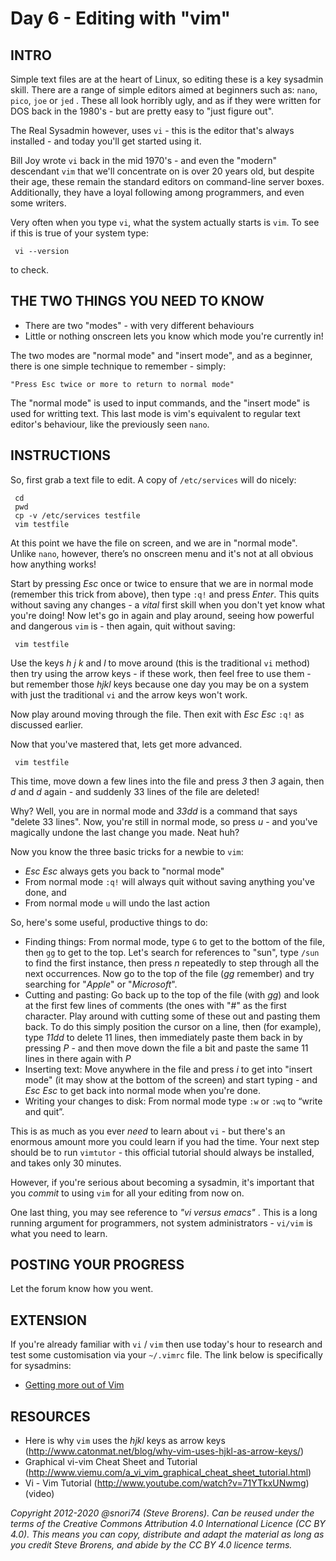 # Day 6 - Editing with "vim"

## INTRO

Simple text files are at the heart of Linux, so editing these is a key sysadmin skill. There are a range of simple editors aimed at beginners such as: `nano`, `pico`, `joe` or `jed` . These all look horribly ugly, and as if they were written for DOS back in the 1980's - but are pretty easy to "just figure out".

The Real Sysadmin however, uses `vi`  - this is the editor that's always installed - and today you'll get started using it.

Bill Joy wrote `vi` back in the mid 1970's - and even the "modern" descendant `vim` that we'll concentrate on is over 20 years old, but despite their age, these remain the standard editors on command-line server boxes. Additionally, they have a loyal following among programmers, and even some writers.

Very often when you type `vi`, what the system actually starts is `vim`. To see if this is true of your system type:

     vi --version

to check.

## THE TWO THINGS YOU NEED TO KNOW

* There are two "modes" - with very different behaviours
* Little or nothing onscreen lets you know which mode you're currently in!

The two modes are "normal mode" and "insert mode", and as a beginner, there is one simple technique to remember - simply:

`"Press Esc twice or more to return to normal mode"`

The "normal mode" is used to input commands, and the "insert mode" is used for writting text. This last mode is vim's equivalent to regular text editor's behaviour, like the previously seen `nano`.

## INSTRUCTIONS

So, first grab a text file to edit. A copy of `/etc/services` will do nicely:

     cd   
     pwd
     cp -v /etc/services testfile   
     vim testfile

At this point we have the file on screen, and we are in "normal mode". Unlike `nano`, however, there’s no onscreen menu and it's not at all obvious how anything works!

Start by pressing _Esc_ once or twice to ensure that we are in normal mode (remember this trick from above), then type `:q!` and press _Enter_. This quits without saving any changes - a _vital_ first skill when you don't yet know what you're doing!
Now let's go in again and play around, seeing how powerful and dangerous `vim` is - then again, quit without saving:

     vim testfile

Use the keys _h_ _j_ _k_ and _l_ to move around (this is the traditional `vi` method) then try using the arrow keys - if these work, then feel free to use them - but remember those _hjkl_ keys because one day you may be on a system with just the traditional `vi` and the arrow keys won't work.

Now play around moving through the file. Then exit with _Esc_  _Esc_  `:q!` as discussed earlier.

Now that you've mastered that, lets get more advanced.

     vim testfile

This time, move down a few lines into the file and press _3_ then _3_ again, then _d_ and _d_ again - and suddenly 33 lines of the file are deleted! 

Why? Well, you are in normal mode and _33dd_ is a command that says "delete 33 lines". Now, you're still in normal mode, so press _u_ - and you've magically undone the last change you made. Neat huh?

Now you know the three basic tricks for a newbie to `vim`:

* _Esc_ _Esc_ always gets you back to "normal mode"
* From normal mode  `:q!` will always quit without saving anything you've done, and
* From normal mode `u` will undo the last action

So, here's some useful, productive things to do:

* Finding things: From normal mode, type `G` to get to the bottom of the file, then `gg` to get to the top. Let's search for references to "sun", type `/sun` to find the first instance, then press _n_ repeatedly to step through all the next occurrences. Now go to the top of the file (_gg_ remember) and try searching for "_Apple_" or "_Microsoft_".
* Cutting and pasting: Go back up to the top of the file (with _gg_) and look at the first few lines of comments (the ones with "#" as the first character.  Play around with cutting some of these out and pasting them back. To do this simply position the cursor on a line, then (for example),  type _11dd_ to delete 11 lines, then immediately paste them back in by pressing _P_ - and then move down the file a bit and paste the same 11 lines in there again with _P_
* Inserting text: Move anywhere in the file and press _i_ to get into "insert mode" (it may show at the bottom of the screen) and start typing - and _Esc_ _Esc_ to get back into normal mode when you're done.
* Writing your changes to disk: From normal mode type `:w` or `:wq` to “write and quit”. 

This is as much as you ever _need_ to learn about `vi` - but there's an enormous amount more you could learn if you had the time. Your next step should be to run `vimtutor` - this official tutorial should always be installed, and takes only 30 minutes.

However, if you're serious about becoming a sysadmin, it's important that you _commit_ to using `vim` for all your editing from now on.

One last thing, you may see reference to _"vi versus emacs"_ . This is a long running argument for programmers, not system administrators - `vi/vim`  is what you need to learn.

## POSTING YOUR PROGRESS

Let the forum know how you went.

## EXTENSION
If you're already familiar with `vi` / `vim` then use today's hour to research and test some customisation via your `~/.vimrc` file. The link below is specifically for sysadmins:

* [Getting more out of Vim](https://www.linux.com/news/sysadmin-sysadmin-getting-more-out-vim)

## RESOURCES

* Here is why `vim` uses the _hjkl_ keys as arrow keys (http://www.catonmat.net/blog/why-vim-uses-hjkl-as-arrow-keys/)
* Graphical vi-vim Cheat Sheet and Tutorial (http://www.viemu.com/a_vi_vim_graphical_cheat_sheet_tutorial.html)
* Vi - Vim Tutorial (http://www.youtube.com/watch?v=71YTkxUNwmg) (video)

*Copyright 2012-2020 @snori74 (Steve Brorens). Can be reused under the terms of the Creative Commons Attribution 4.0 International Licence (CC BY 4.0).*
*This means you can copy, distribute and adapt the material as long as you credit Steve Brorens, and abide by the CC BY 4.0 licence terms.* 

